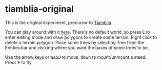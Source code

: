# tiamblia-original

This is the original experiment, precursor to [Tiamblia](https://github.com/1j01/tiamblia-game)

You can play around with it [here](https://1j01.github.io/tiamblia-original/).
There's no default world, so press <kbd>E</kbd> to enter editing mode and draw polygons to create some terrain.
Right click to delete a terrain polygon. Place some trees by selecting Tree from the Entities bar and clicking where you want the bases of some trees to be.

Use the arrow keys or <kbd>WASD</kbd> to move, <kbd>down</kbd> to mount/unmount a steed.
Press <kbd>F</kbd> to fly.
